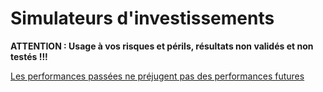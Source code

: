 # Simulateurs d'investissements

__ATTENTION : Usage à vos risques et périls, résultats non validés et non testés !!!__

[Les performances passées ne préjugent pas des performances futures](https://www.amf-france.org/fr/espace-epargnants/savoir-bien-investir/cadrer-son-projet/les-performances-passees-ne-prejugent-pas-des-performances-futures-pourquoi-cette-mention-0)
